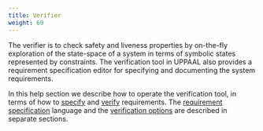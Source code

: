 ```yaml
---
title: Verifier
weight: 60
---
```


The verifier is to check safety and liveness properties by on-the-fly exploration of the state-space of a system in terms of symbolic states represented by constraints. The verification tool in UPPAAL also provides a requirement specification editor for specifying and documenting the system requirements.

In this help section we describe how to operate the verification tool, in terms of how to [specify](specifying/) and [verify](verifying/) requirements. The [requirement specification](/language-reference/requirements-specification/) language and the [verification options](/gui-reference/menu-bar/options/) are described in separate sections.